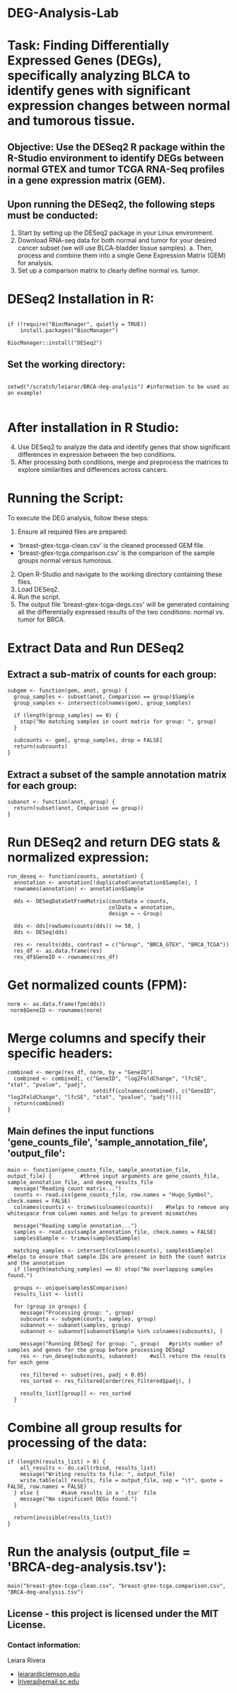 # DEG-Analysis-Lab
# Task: Finding Differentially Expressed Genes (DEGs), specifically analyzing BLCA to identify genes with significant expression changes between normal and tumorous tissue. 

## Objective: Use the DESeq2 R package within the R-Studio environment to identify DEGs between normal GTEX and tumor TCGA RNA-Seq profiles in a gene expression matrix (GEM). 


## Upon running the DESeq2, the following steps must be conducted: 
1. Start by setting up the DESeq2 package in your Linux environment. 
2. Download RNA-seq data for both normal and tumor for your desired cancer subset (we will use BLCA-bladder tissue samples). 
    a. Then, process and combine them into a single Gene Expression Matrix (GEM) for analysis. 
3. Set up a comparison matrix to clearly define normal vs. tumor. 


# DESeq2 Installation in R: 
``` 

if (!require("BiocManager", quietly = TRUE))
    install.packages("BiocManager")

BiocManager::install("DESeq2") 

```

## Set the working directory: 
``` 

setwd("/scratch/leiarar/BRCA-deg-analysis") #information to be used as an example! 


```


# After installation in R Studio: 
4. Use DESeq2 to analyze the data and identify genes that show significant differences in expression between the two conditions. 
5. After processing both conditions, merge and preprocess the matrices to explore similarities and differences across cancers. 

# Running the Script: 
To execute the DEG analysis, follow these steps: 
1. Ensure all required files are prepared: 
* 'breast-gtex-tcga-clean.csv' is the cleaned processed GEM file. 
* 'breast-gtex-tcga.comparison.csv' is the comparison of the sample groups normal versus tumorous. 
2. Open R-Studio and navigate to the working directory containing these files. 
3. Load DESeq2. 
4. Run the script. 
5. The output file 'breast-gtex-tcga-degs.csv' will be generated containing all the differentially expressed results of the two conditions: normal vs. tumor for BRCA. 


# Extract Data and Run DESeq2 
## Extract a sub-matrix of counts for each group: 
```
subgem <- function(gem, anot, group) {
  group_samples <- subset(anot, Comparison == group)$Sample
  group_samples <- intersect(colnames(gem), group_samples)
  
  if (length(group_samples) == 0) {
    stop("No matching samples in count matrix for group: ", group)
  }

  subcounts <- gem[, group_samples, drop = FALSE]
  return(subcounts)
}
```

## Extract a subset of the sample annotation matrix for each group:
```
subanot <- function(anot, group) {
  return(subset(anot, Comparison == group))
}
```
# Run DESeq2 and return DEG stats & normalized expression: 
``` 
run_deseq <- function(counts, annotation) {
  annotation <- annotation[!duplicated(annotation$Sample), ]
  rownames(annotation) <- annotation$Sample

  dds <- DESeqDataSetFromMatrix(countData = counts,
                                colData = annotation,
                                design = ~ Group)
  
  dds <- dds[rowSums(counts(dds)) >= 50, ]
  dds <- DESeq(dds)

  res <- results(dds, contrast = c("Group", "BRCA_GTEX", "BRCA_TCGA"))
  res_df <- as.data.frame(res)
  res_df$GeneID <- rownames(res_df)
```

  # Get normalized counts (FPM):
 ```
norm <- as.data.frame(fpm(dds))
  norm$GeneID <- rownames(norm)
  ```

  # Merge columns and specify their specific headers: 
```
combined <- merge(res_df, norm, by = "GeneID")
  combined <- combined[, c("GeneID", "log2FoldChange", "lfcSE", "stat", "pvalue", "padj",
                           setdiff(colnames(combined), c("GeneID", "log2FoldChange", "lfcSE", "stat", "pvalue", "padj")))]
  return(combined)
}
```
## Main defines the input functions 'gene_counts_file', 'sample_annotation_file', 'output_file': 
```
main <- function(gene_counts_file, sample_annotation_file, output_file) {         #three input arguments are gene_counts_file, sample_annotation_file, and deseq_results_file
  message("Reading count matrix...")
  counts <- read.csv(gene_counts_file, row.names = "Hugo_Symbol", check.names = FALSE)
  colnames(counts) <- trimws(colnames(counts))    #helps to remove any whitespace from column names and helps to prevent mismatches 

  message("Reading sample annotation...")    
  samples <- read.csv(sample_annotation_file, check.names = FALSE)
  samples$Sample <- trimws(samples$Sample)

  matching_samples <- intersect(colnames(counts), samples$Sample)   #helps to ensure that sample IDs are present in both the count matrix and the annotation 
  if (length(matching_samples) == 0) stop("No overlapping samples found.")

  groups <- unique(samples$Comparison)
  results_list <- list()

  for (group in groups) {
    message("Processing group: ", group)
    subcounts <- subgem(counts, samples, group)
    subannot <- subanot(samples, group)
    subannot <- subannot[subannot$Sample %in% colnames(subcounts), ]

    message("Running DESeq2 for group: ", group)   #prints number of samples and genes for the group before processing DESeq2
    res <- run_deseq(subcounts, subannot)    #will return the results for each gene

    res_filtered <- subset(res, padj < 0.05)
    res_sorted <- res_filtered[order(res_filtered$padj), ]

    results_list[[group]] <- res_sorted
  }
```
  # Combine all group results for processing of the data: 
```
if (length(results_list) > 0) {
    all_results <- do.call(rbind, results_list)
    message("Writing results to file: ", output_file)
    write.table(all_results, file = output_file, sep = "\t", quote = FALSE, row.names = FALSE)
  } else {       #save results in a '.tsv' file 
    message("No significant DEGs found.")
  }

  return(invisible(results_list))
}
```
# Run the analysis (output_file = 'BRCA-deg-analysis.tsv'): 
```
main("breast-gtex-tcga-clean.csv", "breast-gtex-tcga.comparison.csv", "BRCA-deg-analysis.tsv")

```




## License - this project is licensed under the MIT License.

### Contact information: 
Leiara Rivera 
* leiarar@clemson.edu 
* lrivera@email.sc.edu 
